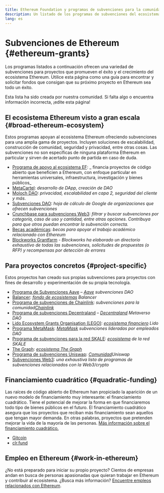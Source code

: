 ```yaml
---
title: Ethereum Foundation y programas de subvenciones para la comunidad
description: Un listado de los programas de subvenciones del ecosistema Ethereum.
lang: es
---
```


# Subvenciones de Ethereum {#ethereum-grants}

Los programas listados a continuación ofrecen una variedad de subvenciones para proyectos que promueven el éxito y el crecimiento del ecosistema Ethereum. Utilice esta página como una guía para encontrar y solicitar fondos que consigan que su próximo proyecto en Ethereum sea todo un éxito.

Esta lista ha sido creada por nuestra comunidad. Si falta algo o encuentra información incorrecta, ¡edite esta página!

## El ecosistema Ethereum visto a gran escala {#broad-ethereum-ecosystem}

Estos programas apoyan al ecosistema Ethereum ofreciendo subvenciones para una amplia gama de proyectos. Incluyen soluciones de escalabilidad, construcción de comunidad, seguridad y privacidad, entre otras cosas. Las subvenciones no son específicas de ninguna plataforma Ethereum en particular y sirven de acertado punto de partida en caso de duda.

- [Programa de apoyo al ecosistema EF](https://esp.ethereum.foundation): _ financia proyectos de código abierto que beneficien a Ethereum, con enfoque particular en herramientas universales, infraestructura, investigación y bienes públicos_
- [MetaCartel](https://www.metacartel.org/grants/): _desarrollo de DApp, creación de DAO_
- [Moloch DAO](https://www.molochdao.com/): _privacidad, escalabilidad en capa 2, seguridad del cliente y más_.
- [Subvenciones DAO](https://docs.google.com/spreadsheets/d/1XHc-p_MHNRdjacc8uOEjtPoWL86olP4GyxAJOFO0zxY/edit#gid=0): _hoja de cálculo de Google de organizaciones que ofrecen subvenciones_
- [Crunchbase para subvenciones Web3](https://www.cryptoneur.xyz/web3-grants): _filtrar y buscar subvenciones por categoría, caso de uso y cantidad, entre otras opciones. Contribuya para que otros puedan encontrar la subvención correcta._
- [Becas académicas](https://esp.ethereum.foundation/academic-grants): _becas para apoyar el trabajo académico relacionado con Ethereum_
- [Blockworks Grantfarm](https://blockworks.co/grants/programs) - _Blockworks ha elaborado un directorio exhaustivo de todas las subvenciones, solicitudes de propuestas (o RFP) y recompensas por detección de errores_

## Para proyectos concretos {#project-specific}

Estos proyectos han creado sus propias subvenciones para proyectos con fines de desarrollo y experimentación de su propia tecnología.

- [Programa de Subvenciones Aave](https://aavegrants.org/) – _[Aave](https://aave.com/) subvenciones DAO_
- [Balancer](https://quark-ceres-740.notion.site/Balancer-Grants-938f1b979810427f8d903a904315da41): _[fondo de ecosistemas](https://balancer.fi/) Balancer_
- [Programa de subvenciones de Chainlink](https://chain.link/community/grants): _subvenciones para la comunidad[Chainlink](https://chain.link/)_
- [Programa de subvenciones Decentraland](https://governance.decentraland.org/grants/) – _[Decentraland](https://decentraland.org/) Metaverso DAO_
- [Lido Ecosystem Grants Organisation (LEGO)](https://lido.fi/lego): _[ecosistema financiero](https://lido.fi/) Lido_
- [Programa MetaMask](https://metamaskgrants.org/): _[MetaMask](https://metamask.io/) subvenciones lideradas por empleados DAO_
- [Programa de subvenciones para la red SKALE](https://skale.space/developers#grants): _[ecosistema](https://skale.space/) de la red SKALE_
- [The Graph](https://airtable.com/shrdfvnFvVch3IOVm): _[ecosistema The Graph](https://thegraph.com/)_
- [Programa de subvenciones Uniswap](https://www.uniswapfoundation.org/apply-for-a-grant): _[Comunidad](https://uniswap.org/)Uniswap_
- [Subvenciones Web3](https://web3grants.net): _una exhaustiva lista de programas de subvenciones relacionados con la Web3/crypto_

## Financiamiento cuadrático {#quadratic-funding}

Las raíces de código abierto de Ethereum han propiciado la aparición de un nuevo modelo de financiamiento muy interesante: el financiamiento cuadrático. Tiene el potencial de mejorar la forma en que financiaremos todo tipo de bienes públicos en el futuro. El financiamiento cuadrático asegura que los proyectos que reciban más financiamiento sean aquellos que tengan mayor demanda. En otras palabras, proyectos que pretenden mejorar la vida de la mayoría de las personas. [Más información sobre el financiamiento cuadrático.](/defi/#quadratic-funding)

- [Gitcoin](https://gitcoin.co/grants)
- [clr.fund](https://clr.fund/)

## Empleo en Ethereum {#work-in-ethereum}

¿No está preparado para iniciar su propio proyecto? Cientos de empresas andan en busca de personas apasionadas que quieran trabajar en Ethereum y contribuir al ecosistema. ¿Busca más información? [Encuentre empleos relacionados con Ethereum](/community/get-involved/#ethereum-jobs).
